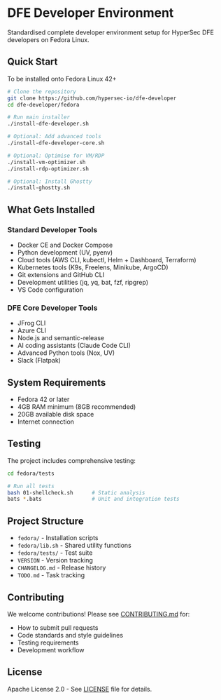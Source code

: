 # DFE Developer Environment

Standardised complete developer environment setup for HyperSec DFE developers on Fedora Linux.

## Quick Start

To be installed onto Fedora Linux 42+

```bash
# Clone the repository
git clone https://github.com/hypersec-io/dfe-developer
cd dfe-developer/fedora

# Run main installer
./install-dfe-developer.sh

# Optional: Add advanced tools
./install-dfe-developer-core.sh

# Optional: Optimise for VM/RDP
./install-vm-optimizer.sh
./install-rdp-optimizer.sh

# Optional: Install Ghostty
./install-ghostty.sh

```

## What Gets Installed

### Standard Developer Tools
- Docker CE and Docker Compose
- Python development (UV, pyenv)
- Cloud tools (AWS CLI, kubectl, Helm + Dashboard, Terraform)
- Kubernetes tools (K9s, Freelens, Minikube, ArgoCD)
- Git extensions and GitHub CLI
- Development utilities (jq, yq, bat, fzf, ripgrep)
- VS Code configuration

### DFE Core Developer Tools
- JFrog CLI
- Azure CLI
- Node.js and semantic-release
- AI coding assistants (Claude Code CLI)
- Advanced Python tools (Nox, UV)
- Slack (Flatpak)

## System Requirements

- Fedora 42 or later
- 4GB RAM minimum (8GB recommended)
- 20GB available disk space
- Internet connection

## Testing

The project includes comprehensive testing:

```bash
cd fedora/tests

# Run all tests
bash 01-shellcheck.sh      # Static analysis
bats *.bats                # Unit and integration tests
```

## Project Structure

- `fedora/` - Installation scripts
- `fedora/lib.sh` - Shared utility functions
- `fedora/tests/` - Test suite
- `VERSION` - Version tracking
- `CHANGELOG.md` - Release history
- `TODO.md` - Task tracking

## Contributing

We welcome contributions! Please see [CONTRIBUTING.md](CONTRIBUTING.md) for:
- How to submit pull requests
- Code standards and style guidelines
- Testing requirements
- Development workflow

## License

Apache License 2.0 - See [LICENSE](LICENSE) file for details.


